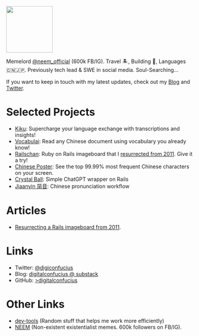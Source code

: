 <!-- Begin README contents. -->

<img src="https://github.com/digitalconfucius/digitalconfucius.github.io/assets/156959605/425bb59a-64e7-4ab3-a0e1-5da838f8e343" width="125" />

Memelord [@neem_official](https://www.instagram.com/neem_official/) (600k FB/IG). Travel 🏝️, Building 👾, Languages 🇨🇳🇯🇵. Previously tech lead & SWE in social media. Soul-Searching...

If you want to keep in touch with my latest updates, check out my [Blog](https://digitalconfucius.substack.com/) and [Twitter](https://twitter.com/digiconfucius).

# Selected Projects
- [Kiku](https://kikuapp.onrender.com/): Supercharge your language exchange with transcriptions and insights!
- [Vocabulai](https://vocabulai.onrender.com/): Read any Chinese document using vocabulary you already know!
- [Railschan](https://railschan.onrender.com/posts): Ruby on Rails imageboard that I [resurrected from 2011](https://digitalconfucius.substack.com/p/railschan-resurrection). Give it a try!
- [Chinese Poster](https://digitalconfucius.github.io/chinese-poster/): See the top 99.99% most frequent Chinese characters on your screen.
- [Crystal Ball](https://crystal-ball.onrender.com/): Simple ChatGPT wrapper on Rails
- [Jiaanyin 简音](https://github.com/digitalconfucius/jianyin): Chinese pronunciation workflow

# Articles
- [Resurrecting a Rails imageboard from 2011](https://digitalconfucius.substack.com/p/railschan-resurrection).

# Links
- Twitter: [@digiconfucius](https://twitter.com/digiconfucius)
- Blog: [digitalconfucius @ substack](https://digitalconfucius.substack.com/)
- GitHub: [>digitalconfucius](https://github.com/digitalconfucius)

# Other Links
- [dev-tools](https://github.com/digitalconfucius/dev-tools) (Random stuff that helps me work more efficiently)
- [NEEM](https://neemblog.home.blog/memes/) (Non-existent existentialist memes. 600k followers on FB/IG).

<!-- Google tag (gtag.js) -->
<script async src="https://www.googletagmanager.com/gtag/js?id=G-JVFVERMTY0"></script>
<script>
  window.dataLayer = window.dataLayer || [];
  function gtag(){dataLayer.push(arguments);}
  gtag('js', new Date());

  gtag('config', 'G-JVFVERMTY0');
</script>

